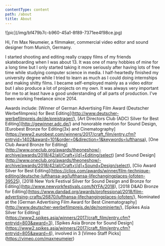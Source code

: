 ```yaml
---
contentType: content
path: /about
title: About
---
```

!\[pic](/img/bf479b7c-b960-45a1-8f89-7371ee4f98ce.jpg)

Hi, I'm Max Neumeier, a filmmaker, commercial video editor and sound designer from Munich, Germany. 

I started shooting and editing really crappy films of my friends skateboarding when I was about 13. It was one of many hobbies of mine for a long time but I only started taking it more seriously after having lots of free time while studying computer science in media. I half-heartedly finished my university degree while I tried to learn as much as I could doing internships and making shitty films. I became self-employed mainly as a video editor but I also produce a lot of projects on my own. It was always very important for me to at least have a good understanding of all parts of production. I've been working freelance since 2014.

Awards include: \[Winner of German Advertising Film Award (Deutscher Werbefilmpreis) for Best Editing](http://www.deutscher-werbefilmpreis.de/de/preistrager/), \[Art Directors Club (ADC) Silver for Best Editing](http://gewinner.adc.de/) and honorable mention for Sound Design, \[Eurobest Bronze for Editing(3x) and Cinematography](https://www2.eurobest.com/winners/2017/craft_film/entry.cfm?entryid=1402&award=101&order=0&direction=1&keywords=lufthansa), \[One Club Award Bronze for Editing](http://www.oneclub.org/awards/theoneshow/-archive/awards/2018/42/all/Craft+\[d]+Editing/select) \[and Sound Design](http://www.oneclub.org/awards/theoneshow/-archive/awards/2018/42/all/Craft+\[d]+Sound+Design/select), \[Clio Award Silver for Best Editing](https://clios.com/awards/winner/film-technique-editing/deutsche-lufthansa-ag/lufthansa-lifechangingplaces-lofoten-39525),  \[2018 New York Festival Silver for Sound Design and Bronze for Editing](http://www.newyorkfestivals.com/NYFA/2018), \[2018 D&AD Bronze for Editing](https://www.dandad.org/awards/professional/2018/film-advertising-crafts/26870/lufthansa-lifechangingplaces-lofoten/), Nominated at the \[German Advertising Film Award for Best Cinematography](http://www.deutscher-werbefilmpreis.de/de/nominierte/), \[Spikes Asia Silver for Editing](https://www2.spikes.asia/winners/2017/craft_film/entry.cfm?entryid=803&award=3), \[Spikes Asia Bronze for Sound Design](https://www2.spikes.asia/winners/2017/craft_film/entry.cfm?entryid=805&award=4), involved in 3 \[Vimeo Staff Picks](https://vimeo.com/maxneumeier)
